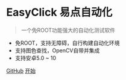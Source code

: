 
# EasyClick 易点自动化

> 一个免ROOT功能强大的自动化测试软件

* 免ROOT，支持无障碍，自行构建自动化环境
* 支持图色查找，OpenCV自带并集成
* 支持安卓5.0 ~ 10

[GitHub](https://github.com/easy-click/easyclick-libs)
[开始](README)